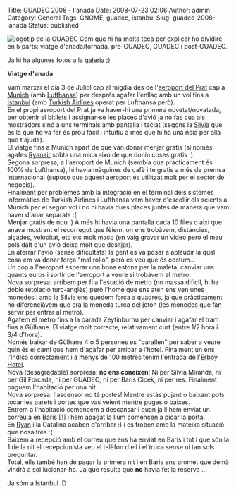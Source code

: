 Title: GUADEC 2008 - l'anada
Date: 2008-07-23 02:06
Author: admin
Category: General
Tags: GNOME, guadec, istanbul
Slug: guadec-2008-lanada
Status: published

<img src="http://gil.badall.net/wp-content/uploads/2007/12/guadec.png" data-align="right" alt="logotip de la GUADEC" /> Com que hi ha molta teca per explicar ho dividiré en 5 parts: viatge d'anada/tornada, pre-GUADEC, GUADEC i post-GUADEC.

Ja hi ha algunes fotos a la <a href="http://galeria.badall.net" target="_blank" rel="noopener">galeria</a> ;)

**Viatge d'anada**

Vam marxar el dia 3 de Juliol cap al migdia des de l'<a href="http://ca.wikipedia.org/wiki/Aeroport_Internacional_de_Barcelona" target="_blank" rel="noopener">aeroport del Prat</a> cap a <a href="http://en.wikipedia.org/wiki/Munich_Airport" target="_blank" rel="noopener">Munich</a> (amb <a href="http://en.wikipedia.org/wiki/Lufthansa" target="_blank" rel="noopener">Lufthansa</a>) per després agafar l'enllaç amb un vol fins a <a href="http://en.wikipedia.org/wiki/Istanbul" target="_blank" rel="noopener">Istanbul</a> (amb <a href="http://en.wikipedia.org/wiki/Turkish_airlines" target="_blank" rel="noopener">Turkish Airlines</a> operat per Lufthansa però).  
En el propi aeroport del Prat ja va haver-hi una primera novetat/novatada, per obtenir el bitllets i assignar-se les places d'avió ja no fas cua als mostradors sinó a uns terminals amb pantalla i teclat (segons la <a href="http://silvia.badall.net" target="_blank" rel="noopener">Sílvia</a> que és la que ho va fer és prou fàcil i intuïtiu a més que hi ha una noia per allà que t'ajuda).  
El viatge fins a Munich apart de que van donar menjar gratis (si només agafes <a href="http://en.wikipedia.org/wiki/Ryanair" target="_blank" rel="noopener">Ryanair</a> sobta una mica això de que donin coses gratis :)  
Segona sorpresa, a l'aeroport de Munich (sembla que pràcticament és 100% de Lufthansa), hi havia màquines de cafè i te gratis a més de premsa internacional (suposo que aquest aeroport és utilitzat molt per el sector de negocis).  
Finalment per problemes amb la integració en el terminal dels sistemes informàtics de Turkish Airlines i Lufthansa vam haver d'escollir els seients a Munich per el segon vol i no hi havia dues places juntes de manera que vam haver d'anar separats :(  
Menjar gratis de nou :) A més hi havia una pantalla cada 10 files o així que anava mostrant el recorregut que fèiem, on ens trobàvem, distàncies, alçades, velocitat, etc etc molt maco (en vaig gravar un vídeo però el meu pols dalt d'un avió deixa molt que desitjar).  
En aterrar l'avió (sense dificultats) la gent es va posar a aplaudir la qual cosa em va donar força "mal rollo", però es veu que és costum...  
Un cop a l'aeroport esperar una bona estona per la maleta, canviar uns quants euros i sortir de l'aeroport a veure si trobàvem el metro.  
Nova sorpresa: arribem per fi a l'estació de metro (no massa difícil, hi ha doble retolació turc-anglès) però l'home que ens aten ens ven unes monedes i amb la Sílvia ens quedem força a quadres, ja que pràcticament no diferenciàvem que era la moneda turca del jeton (les monedes que fan servir per entrar al metro).  
Agafem el metro fins a la parada Zeytinburnu per canviar i agafar el tram fins a Gülhane. El viatge molt correcte, relativament curt (entre 1/2 hora i 3/4 d'hora).  
Només baixar de Gülhane 4 o 5 persones es "barallen" per saber a veure quin és el camí que hem d'agafar per arribar a l'hotel. Finalment un ens l'indica correctament i a menys de 100 metres tenim l'entrada de l'<a href="http://www.erboyhotel.com/" target="_blank" rel="noopener">Erboy Hotel</a>.  
Nova (desagradable) sorpresa: **no ens coneixen**! Ni per Sílvia Miranda, ni per Gil Forcada, ni per GUADEC, ni per Baris Cicek, ni per res. Finalment paguem l'habitació per una nit.  
Nova sorpresa: l'ascensor no té portes! Mentre estàs pujant o baixant pots tocar les parets i portes que vas veient mentre puges o baixes.  
Entrem a l'habitació comencem a descansar i quan ja li hem enviat un correu a en Baris \[1\] i hem apagat la llum comencen a picar la porta.  
En <a href="http://blogs.gnome.org/desrt" target="_blank" rel="noopener">Ryan</a> i la Catalina acaben d'arribar :) i es troben amb la mateixa situació que nosaltres :(  
Baixem a recepció amb el correu que ens ha enviat en Baris i tot i que són la 1 de la nit el recepcionista veu el telèfon d'ell i el truca sense ni tan sols preguntar.  
Total, ells també han de pagar la primera nit i en Baris ens promet que demà vindrà a sol·lucionar-ho. Ja que resulta que **no** havia fet la reserva ...

Ja sóm a Istanbul :D

